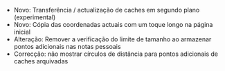 - Novo: Transferência / actualização de caches em segundo plano (experimental)
- Novo: Cópia das coordenadas actuais com um toque longo na página inicial
- Alteração: Remover a verificação do limite de tamanho ao armazenar pontos adicionais nas notas pessoais
- Correcção: não mostrar círculos de distância para pontos adicionais de caches arquivadas
